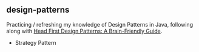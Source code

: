 ## design-patterns

Practicing / refreshing my knowledge of Design Patterns in Java, following along with [Head First Design Patterns: A Brain-Friendly Guide](http://shop.oreilly.com/product/9780596007126.do).

- Strategy Pattern